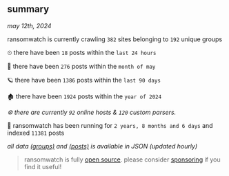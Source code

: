 
## summary
_may 12th, 2024_

ransomwatch is currently crawling `382` sites belonging to `192` unique groups

⏲ there have been `18` posts within the `last 24 hours`

🦈 there have been `276` posts within the `month of may`

🪐 there have been `1386` posts within the `last 90 days`

🏚 there have been `1924` posts within the `year of 2024`

_⚙️ there are currently `92` online hosts & `120` custom parsers._

🦕 ransomwatch has been running for `2 years, 8 months and 6 days` and indexed `11381` posts

_all data  [(groups)](http://ransomwhat.telemetry.ltd/groups) and [(posts)](http://ransomwhat.telemetry.ltd/posts) is available in JSON (updated hourly)_

> ransomwatch is fully [open source](https://github.com/joshhighet/ransomwatch#ransomwatch--). please consider [sponsoring](https://github.com/sponsors/joshhighet) if you find it useful!

